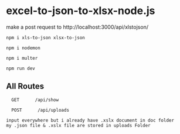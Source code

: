 # excel-to-json-to-xlsx-node.js

make a post request to http://localhost:3000/api/xlstojson/

`npm i xls-to-json xlsx-to-json`

```
npm i nodemon
```

```
npm i multer
```

```
npm run dev
```

## All Routes

```
  GET      /api/show
```

```
  POST      /api/uploads
```

```
input everywhere but i already have .xslx document in doc folder
my .json file & .xslx file are stored in uploads Folder
```
